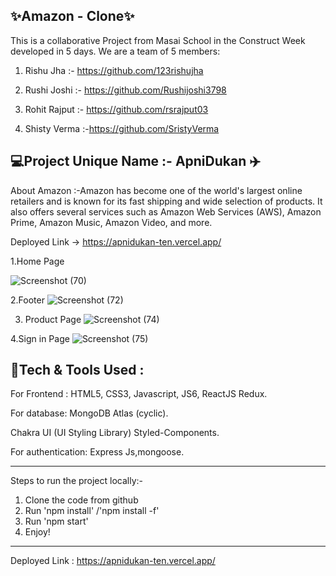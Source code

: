 ✨Amazon - Clone✨
---
This is a collaborative Project from Masai School in the Construct Week developed in 5 days. We are a team of 5 members:


1. Rishu Jha :- https://github.com/123rishujha

2. Rushi Joshi :- https://github.com/Rushijoshi3798 

3. Rohit Rajput :- https://github.com/rsrajput03 

4. Shisty Verma :-https://github.com/SristyVerma



💻Project Unique Name :- ApniDukan ✈️
---

About Amazon :-Amazon has become one of the world's largest online retailers and is known for its fast shipping and wide selection of products. It also offers several services such as Amazon Web Services (AWS), Amazon Prime, Amazon Music, Amazon Video, and more.

Deployed Link -> https://apnidukan-ten.vercel.app/

1.Home Page

![Screenshot (70)](https://user-images.githubusercontent.com/112858493/229427145-6ac6b449-ad4a-4345-8869-e5095a1a8353.png)

2.Footer
![Screenshot (72)](https://user-images.githubusercontent.com/112858493/229427178-4492f25d-846b-4ad7-a844-cf0f8813b20b.png)

3. Product Page
![Screenshot (74)](https://user-images.githubusercontent.com/112858493/229427209-9d23991a-da31-450b-a361-ff7a2512f331.png)

4.Sign in Page
![Screenshot (75)](https://user-images.githubusercontent.com/112858493/229427241-eb203274-f15c-4305-9157-c1657f76cb51.png)


💫Tech & Tools Used :
---
For Frontend : HTML5, CSS3, Javascript, JS6, ReactJS Redux.

For database: MongoDB Atlas (cyclic).

Chakra UI (UI Styling Library) Styled-Components.

For authentication: Express Js,mongoose.

---

Steps to run the project locally:-
1. Clone the code from github
2. Run 'npm install' /'npm install -f'
3. Run 'npm start'
4. Enjoy! 

---
Deployed Link : https://apnidukan-ten.vercel.app/

